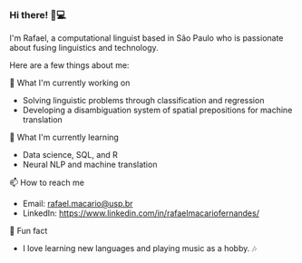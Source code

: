 ### Hi there! 👋💻

I'm Rafael, a computational linguist based in São Paulo who is passionate about fusing linguistics and technology.

Here are a few things about me:

🔭 What I'm currently working on

* Solving linguistic problems through classification and regression
* Developing a disambiguation system of spatial prepositions for machine translation

🌱 What I'm currently learning

* Data science, SQL, and R
* Neural NLP and machine translation

📫 How to reach me

* Email: rafael.macario@usp.br
* LinkedIn: https://www.linkedin.com/in/rafaelmacariofernandes/ 

💬 Fun fact

* I love learning new languages and playing music as a hobby. 🎶
